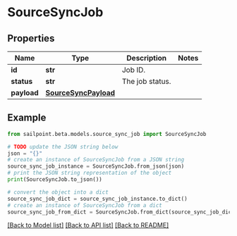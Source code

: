 # SourceSyncJob


## Properties

Name | Type | Description | Notes
------------ | ------------- | ------------- | -------------
**id** | **str** | Job ID. | 
**status** | **str** | The job status. | 
**payload** | [**SourceSyncPayload**](SourceSyncPayload.md) |  | 

## Example

```python
from sailpoint.beta.models.source_sync_job import SourceSyncJob

# TODO update the JSON string below
json = "{}"
# create an instance of SourceSyncJob from a JSON string
source_sync_job_instance = SourceSyncJob.from_json(json)
# print the JSON string representation of the object
print(SourceSyncJob.to_json())

# convert the object into a dict
source_sync_job_dict = source_sync_job_instance.to_dict()
# create an instance of SourceSyncJob from a dict
source_sync_job_from_dict = SourceSyncJob.from_dict(source_sync_job_dict)
```
[[Back to Model list]](../README.md#documentation-for-models) [[Back to API list]](../README.md#documentation-for-api-endpoints) [[Back to README]](../README.md)


